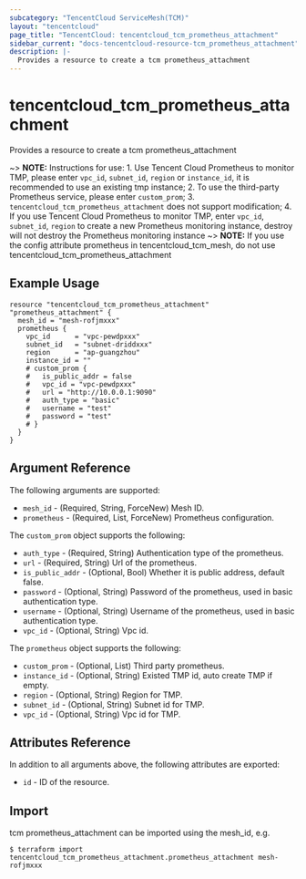 ```yaml
---
subcategory: "TencentCloud ServiceMesh(TCM)"
layout: "tencentcloud"
page_title: "TencentCloud: tencentcloud_tcm_prometheus_attachment"
sidebar_current: "docs-tencentcloud-resource-tcm_prometheus_attachment"
description: |-
  Provides a resource to create a tcm prometheus_attachment
---
```


# tencentcloud_tcm_prometheus_attachment

Provides a resource to create a tcm prometheus_attachment

~> **NOTE:** Instructions for use: 1. Use Tencent Cloud Prometheus to monitor TMP, please enter `vpc_id`, `subnet_id`, `region` or `instance_id`, it is recommended to use an existing tmp instance; 2. To use the third-party Prometheus service, please enter `custom_prom`; 3. `tencentcloud_tcm_prometheus_attachment` does not support modification; 4. If you use Tencent Cloud Prometheus to monitor TMP, enter `vpc_id`, `subnet_id`, `region` to create a new Prometheus monitoring instance, destroy will not destroy the Prometheus monitoring instance
~> **NOTE:** If you use the config attribute prometheus in tencentcloud_tcm_mesh, do not use tencentcloud_tcm_prometheus_attachment

## Example Usage

```hcl
resource "tencentcloud_tcm_prometheus_attachment" "prometheus_attachment" {
  mesh_id = "mesh-rofjmxxx"
  prometheus {
    vpc_id      = "vpc-pewdpxxx"
    subnet_id   = "subnet-driddxxx"
    region      = "ap-guangzhou"
    instance_id = ""
    # custom_prom {
    #   is_public_addr = false
    #   vpc_id = "vpc-pewdpxxx"
    #   url = "http://10.0.0.1:9090"
    #   auth_type = "basic"
    #   username = "test"
    #   password = "test"
    # }
  }
}
```

## Argument Reference

The following arguments are supported:

* `mesh_id` - (Required, String, ForceNew) Mesh ID.
* `prometheus` - (Required, List, ForceNew) Prometheus configuration.

The `custom_prom` object supports the following:

* `auth_type` - (Required, String) Authentication type of the prometheus.
* `url` - (Required, String) Url of the prometheus.
* `is_public_addr` - (Optional, Bool) Whether it is public address, default false.
* `password` - (Optional, String) Password of the prometheus, used in basic authentication type.
* `username` - (Optional, String) Username of the prometheus, used in basic authentication type.
* `vpc_id` - (Optional, String) Vpc id.

The `prometheus` object supports the following:

* `custom_prom` - (Optional, List) Third party prometheus.
* `instance_id` - (Optional, String) Existed TMP id, auto create TMP if empty.
* `region` - (Optional, String) Region for TMP.
* `subnet_id` - (Optional, String) Subnet id for TMP.
* `vpc_id` - (Optional, String) Vpc id for TMP.

## Attributes Reference

In addition to all arguments above, the following attributes are exported:

* `id` - ID of the resource.



## Import

tcm prometheus_attachment can be imported using the mesh_id, e.g.
```
$ terraform import tencentcloud_tcm_prometheus_attachment.prometheus_attachment mesh-rofjmxxx
```

